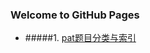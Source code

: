 ### Welcome to GitHub Pages

+ #####1. [pat题目分类与索引](https://github.com/Winclair/codeblog/blob/master/pat/index.md)



